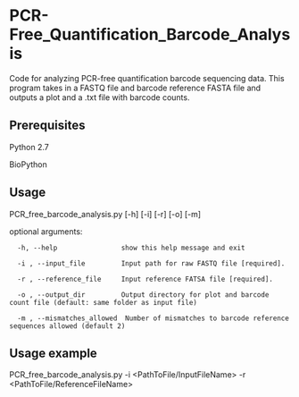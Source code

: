 # PCR-Free_Quantification_Barcode_Analysis
Code for analyzing PCR-free quantification barcode sequencing data. This program takes in a FASTQ file and barcode reference FASTA file and outputs a plot and a .txt file with barcode counts.

## Prerequisites
Python 2.7

BioPython

## Usage
PCR_free_barcode_analysis.py [-h] [-i] [-r] [-o] [-m]

optional arguments:

      -h, --help                show this help message and exit

      -i , --input_file         Input path for raw FASTQ file [required].

      -r , --reference_file     Input reference FATSA file [required].

      -o , --output_dir         Output directory for plot and barcode count file (default: same folder as input file)

      -m , --mismatches_allowed  Number of mismatches to barcode reference sequences allowed (default 2)
  
## Usage example
PCR_free_barcode_analysis.py -i <PathToFile/InputFileName> -r <PathToFile/ReferenceFileName>
